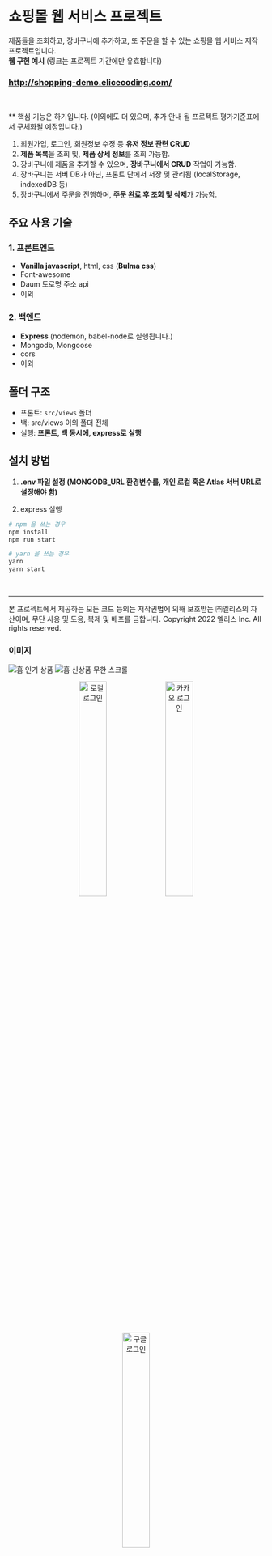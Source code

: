 # 쇼핑몰 웹 서비스 프로젝트

제품들을 조회하고, 장바구니에 추가하고, 또 주문을 할 수 있는 쇼핑몰 웹 서비스 제작 프로젝트입니다. <br />
**웹 구현 예시** (링크는 프로젝트 기간에만 유효합니다)

### http://shopping-demo.elicecoding.com/

<br>

** 핵심 기능은 하기입니다. (이외에도 더 있으며, 추가 안내 될 프로젝트 평가기준표에서 구체화될 예정입니다.) <br>
1. 회원가입, 로그인, 회원정보 수정 등 **유저 정보 관련 CRUD** 
2. **제품 목록**을 조회 및, **제품 상세 정보**를 조회 가능함. 
3. 장바구니에 제품을 추가할 수 있으며, **장바구니에서 CRUD** 작업이 가능함.
4. 장바구니는 서버 DB가 아닌, 프론트 단에서 저장 및 관리됨 (localStorage, indexedDB 등)
5. 장바구니에서 주문을 진행하며, **주문 완료 후 조회 및 삭제**가 가능함.

## 주요 사용 기술

### 1. 프론트엔드

- **Vanilla javascript**, html, css (**Bulma css**)
- Font-awesome 
- Daum 도로명 주소 api 
- 이외

### 2. 백엔드 

- **Express** (nodemon, babel-node로 실행됩니다.)
- Mongodb, Mongoose
- cors
- 이외

## 폴더 구조
- 프론트: `src/views` 폴더 
- 백: src/views 이외 폴더 전체
- 실행: **프론트, 백 동시에, express로 실행**



## 설치 방법

1. **.env 파일 설정 (MONGODB_URL 환경변수를, 개인 로컬 혹은 Atlas 서버 URL로 설정해야 함)**

2. express 실행

```bash
# npm 을 쓰는 경우 
npm install
npm run start

# yarn 을 쓰는 경우
yarn
yarn start
```

<br>

---

본 프로젝트에서 제공하는 모든 코드 등의는 저작권법에 의해 보호받는 ㈜엘리스의 자산이며, 무단 사용 및 도용, 복제 및 배포를 금합니다.
Copyright 2022 엘리스 Inc. All rights reserved.


### 이미지
![홈 인기 상품](https://user-images.githubusercontent.com/73643088/176643220-cbad8b28-0b66-4ef0-ace0-c56f5fa79df8.gif)
![홈 신상품 무한 스크롤](https://user-images.githubusercontent.com/73643088/176643247-5d17789e-d47d-4f87-805a-9c166eb486f5.gif)
<p align="center">
  <img src="https://user-images.githubusercontent.com/73643088/176641462-bd61a147-7f05-4f34-9255-de695d66cae5.gif" width="33%" height="33%" alt="로컬 로그인">
  <img src="https://user-images.githubusercontent.com/73643088/176641464-9f1fbaf9-5fda-43ec-a9f8-af22426dc9a1.gif" width="33%" height="33%" alt="카카오 로그인">
  <img src="https://user-images.githubusercontent.com/73643088/176641452-959f8ac8-adb0-4e33-a641-7b0900379b54.gif" width="33%" height="33%" alt="구글 로그인">
</p>

![상품 선택](https://user-images.githubusercontent.com/73643088/176643292-3f424dee-37c6-436e-961f-2e8834abdcfd.gif)
![장바구니 주문](https://user-images.githubusercontent.com/73643088/176643303-64d9c197-1f06-42f2-bcb8-75b7d9028af2.gif)
![리뷰 작성](https://user-images.githubusercontent.com/73643088/176643309-44db1cfa-be8c-4b29-bf23-54d2a0e84d25.gif)
![검색](https://user-images.githubusercontent.com/73643088/176643313-bbaa72d6-ed54-4f6c-8b57-bc93129610de.gif)
<p align="center">
  <img src="https://user-images.githubusercontent.com/73643088/176643317-379e816c-4cf9-4ed2-a064-7670c0712255.gif" width="33%" height="33%" alt="홈 반응형">
  <img src="https://user-images.githubusercontent.com/73643088/176643323-4d58bbb6-8ad3-400c-866c-63fe42aa9fdc.gif" width="33%" height="33%" alt="상품 상세 반응형">
  <img src="https://user-images.githubusercontent.com/73643088/176643325-b32fb12d-1f45-4231-8fed-5930f72b3da2.gif" width="33%" height="33%" alt="주문 내역 반응형">
</p>
